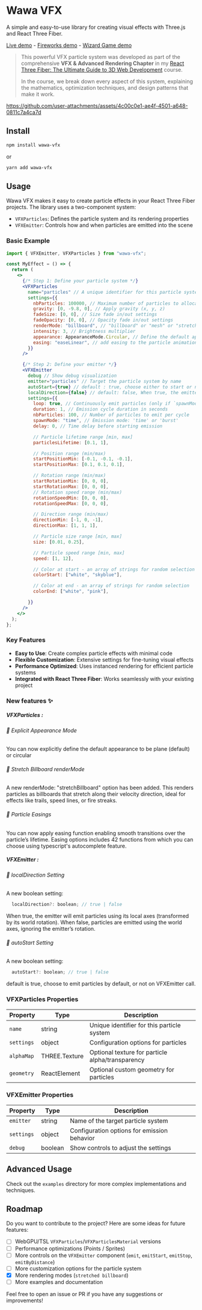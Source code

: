 # Wawa VFX

A simple and easy-to-use library for creating visual effects with Three.js and React Three Fiber.

[Live demo](https://wawa-vfx.wawasensei.dev/) - [Fireworks demo](https://fireworks.wawasensei.dev/) - [Wizard Game demo](https://wizard.wawasensei.dev/)

> This powerful VFX particle system was developed as part of the comprehensive **VFX & Advanced Rendering Chapter** in my [React Three Fiber: The Ultimate Guide to 3D Web Development](https://lessons.wawasensei.dev/courses/react-three-fiber/) course.
>
> In the course, we break down every aspect of this system, explaining the mathematics, optimization techniques, and design patterns that make it work.

https://github.com/user-attachments/assets/4c00c0e1-ae4f-4501-a648-0811c7a4ca7d

## Install

```bash
npm install wawa-vfx
```

or

```bash
yarn add wawa-vfx
```

## Usage

Wawa VFX makes it easy to create particle effects in your React Three Fiber projects. The library uses a two-component system:

- `VFXParticles`: Defines the particle system and its rendering properties
- `VFXEmitter`: Controls how and when particles are emitted into the scene

### Basic Example

```jsx
import { VFXEmitter, VFXParticles } from "wawa-vfx";

const MyEffect = () => {
  return (
    <>
      {/* Step 1: Define your particle system */}
      <VFXParticles
        name="particles" // A unique identifier for this particle system
        settings={{
          nbParticles: 100000, // Maximum number of particles to allocate
          gravity: [0, -9.8, 0], // Apply gravity (x, y, z)
          fadeSize: [0, 0], // Size fade in/out settings
          fadeOpacity: [0, 0], // Opacity fade in/out settings
          renderMode: "billboard", // "billboard" or "mesh" or "stretchBillboard"
          intensity: 3, // Brightness multiplier
          appearance: AppearanceMode.Circular, // Define the default appearance to be plane (default) or circular
          easing: "easeLinear", // add easing to the particle animations (see EaseFunction in vfxs/types.ts)
        }}
      />

      {/* Step 2: Define your emitter */}
      <VFXEmitter
        debug // Show debug visualization
        emitter="particles" // Target the particle system by name
        autoStart={true} // default : true, choose either to start or not the emitter by default
        localDirection={false} // default: false, When true, the emitter will emit particles using its local axes (transformed by its world rotation). When false, particles are emitted using the world axes, ignoring the emitter’s rotation.
        settings={{
          loop: true, // Continuously emit particles (only if `spawnMode` is 'time')
          duration: 1, // Emission cycle duration in seconds
          nbParticles: 100, // Number of particles to emit per cycle
          spawnMode: "time", // Emission mode: 'time' or 'burst'
          delay: 0, // Time delay before starting emission

          // Particle lifetime range [min, max]
          particlesLifetime: [0.1, 1],

          // Position range (min/max)
          startPositionMin: [-0.1, -0.1, -0.1],
          startPositionMax: [0.1, 0.1, 0.1],

          // Rotation range (min/max)
          startRotationMin: [0, 0, 0],
          startRotationMax: [0, 0, 0],
          // Rotation speed range (min/max)
          rotationSpeedMin: [0, 0, 0],
          rotationSpeedMax: [0, 0, 0],

          // Direction range (min/max)
          directionMin: [-1, 0, -1],
          directionMax: [1, 1, 1],

          // Particle size range [min, max]
          size: [0.01, 0.25],

          // Particle speed range [min, max]
          speed: [1, 12],

          // Color at start - an array of strings for random selection
          colorStart: ["white", "skyblue"],

          // Color at end - an array of strings for random selection
          colorEnd: ["white", "pink"],

        }}
      />
    </>
  );
};
```

### Key Features

- **Easy to Use**: Create complex particle effects with minimal code
- **Flexible Customization**: Extensive settings for fine-tuning visual effects
- **Performance Optimized**: Uses instanced rendering for efficient particle systems
- **Integrated with React Three Fiber**: Works seamlessly with your existing project

### New features ✨

##### VFXParticles :

###### 🔷 Explicit Appearance Mode

You can now explicitly define the default appearance to be plane (default) or circular

###### 🔷 Stretch Billboard renderMode

A new renderMode: "stretchBillboard" option has been added. This renders particles as billboards that stretch along their velocity direction, ideal for effects like trails, speed lines, or fire streaks.

###### 🔷 Particle Easings

You can now apply easing function enabling smooth transitions over the particle’s lifetime. Easing options includes 42 functions from which you can choose using typescript's autocomplete feature.

##### VFXEmitter :

###### 🔷 localDirection Setting

A new boolean setting:

```jsx
  localDirection?: boolean; // true | false
```

When true, the emitter will emit particles using its local axes (transformed by its world rotation). When false, particles are emitted using the world axes, ignoring the emitter’s rotation.

###### 🔷 autoStart Setting

A new boolean setting:

```jsx
  autoStart?: boolean; // true | false
```

default is true, choose to emit particles by default, or not on VFXEmitter call.

### VFXParticles Properties

| Property   | Type          | Description                                      |
| ---------- | ------------- | ------------------------------------------------ |
| `name`     | string        | Unique identifier for this particle system       |
| `settings` | object        | Configuration options for particles              |
| `alphaMap` | THREE.Texture | Optional texture for particle alpha/transparency |
| `geometry` | ReactElement  | Optional custom geometry for particles           |

### VFXEmitter Properties

| Property   | Type    | Description                                 |
| ---------- | ------- | ------------------------------------------- |
| `emitter`  | string  | Name of the target particle system          |
| `settings` | object  | Configuration options for emission behavior |
| `debug`    | boolean | Show controls to adjust the settings        |

## Advanced Usage

Check out the `examples` directory for more complex implementations and techniques.

## Roadmap

Do you want to contribute to the project? Here are some ideas for future features:

- [ ] WebGPU/TSL `VFXParticles`/`VFXParticlesMaterial` versions
- [ ] Performance optimizations (Points / Sprites)
- [ ] More controls on the `VFXEmitter` component (`emit`, `emitStart`, `emitStop`, `emitByDistance`)
- [ ] More customization options for the particle system
- [x] More rendering modes (`stretched billboard`)
- [ ] More examples and documentation

Feel free to open an issue or PR if you have any suggestions or improvements!
